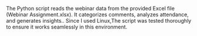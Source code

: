 The Python script reads the webinar data from the provided Excel file (Webinar Assignment.xlsx). It categorizes comments, analyzes attendance, and generates insights.. Since I used Linux,The script was tested thoroughly to ensure it works seamlessly in this environment.
